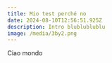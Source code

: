 ```yaml
---
title: Mio test perché no
date: 2024-08-10T12:56:51.925Z
description: Intro blublublublu
image: /media/3by2.png
---
```

Ciao mondo